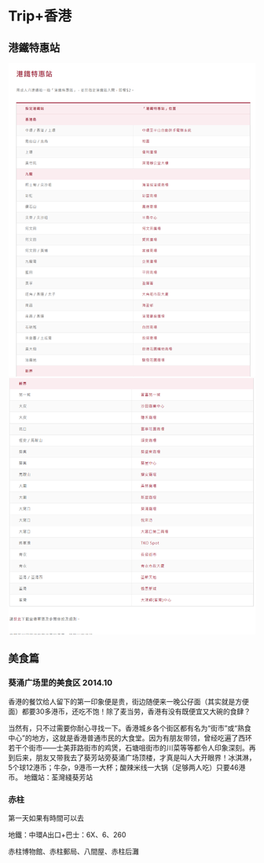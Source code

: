 # Trip+香港
## 港鐵特惠站
![港鐵特惠站](./img/tips1.png "港鐵特惠站")
![港鐵特惠站](./img/tips2.png "港鐵特惠站")
## 美食篇
### 葵涌广场里的美食区 2014.10

香港的餐饮给人留下的第一印象便是贵，街边随便来一晚公仔面（其实就是方便面）都要30多港币，还吃不饱！除了麦当劳，香港有没有既便宜又大碗的食肆？

当然有，只不过需要你耐心寻找一下。香港城乡各个街区都有名为“街市”或“熟食中心”的地方，这就是香港普通市民的大食堂。因为有朋友带领，曾经吃遍了西环若干个街市——士美菲路街市的鸡煲，石塘咀街市的川菜等等都令人印象深刻。再到后来，朋友又带我去了葵芳站旁葵涌广场顶楼，才真是叫人大开眼界！冰淇淋，5个球12港币；牛杂，9港币一大杯；酸辣米线一大锅（足够两人吃）只要46港币。
地鐵站：荃灣綫葵芳站
### 赤柱
第一天如果有時間可以去

地鐵：中環A出口+巴士：6X、6、260

赤柱博物館、赤柱郵局、八間屋、赤柱后灘
